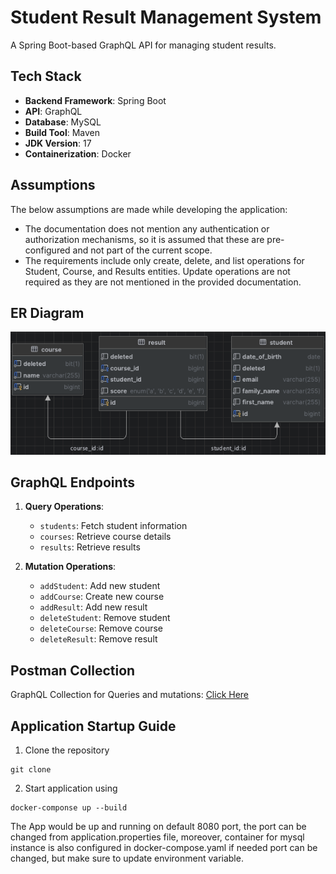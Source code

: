 # Student Result Management System

A Spring Boot-based GraphQL API for managing student results.

## Tech Stack
- **Backend Framework**: Spring Boot
- **API**: GraphQL
- **Database**: MySQL
- **Build Tool**: Maven
- **JDK Version**: 17
- **Containerization**: Docker


## Assumptions
The below assumptions are made while developing the application:
- The documentation does not mention any authentication or authorization mechanisms, so it is assumed that these are pre-configured and not part of the current scope.
- The requirements include only create, delete, and list operations for Student, Course, and Results entities. Update operations are not required as they are not mentioned in the provided documentation.

## ER Diagram
![ER Diagram](ER_Diagram.png)

## GraphQL Endpoints
1. **Query Operations**:
   - `students`: Fetch student information
   - `courses`: Retrieve course details
   - `results`: Retrieve results

2. **Mutation Operations**:
   - `addStudent`: Add new student
   - `addCourse`: Create new course
   - `addResult`: Add new result
   - `deleteStudent`: Remove student
   - `deleteCourse`: Remove course
   - `deleteResult`: Remove result

## Postman Collection
GraphQL Collection for Queries and mutations: [Click Here](https://dark-zodiac-426384.postman.co/workspace/My-Workspace~e0a41bee-9ca5-45ef-8078-ad9fd6eb1b98/collection/6865678b0f5572fa9985e8f3?action=share&creator=28583311)

## Application Startup Guide
1. Clone the repository
```
git clone
```
2. Start application using
```
docker-componse up --build
```
The App would be up and running on default 8080 port, the port can be changed from application.properties file, moreover, container for mysql instance is also configured in docker-compose.yaml if needed port can be changed, but make sure to update environment variable.
